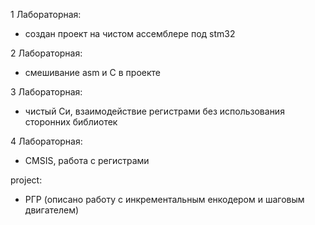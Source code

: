 
1 Лабораторная:

  - создан проект на чистом ассемблере под stm32

2 Лабораторная:

  - смешивание asm и С в проекте

3 Лабораторная:

  - чистый Си, взаимодействие регистрами без использования сторонних библиотек

4 Лабораторная:

  - CMSIS, работа с регистрами

project:

  - РГР (описано работу с инкрементальным енкодером и шаговым двигателем)

